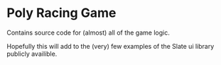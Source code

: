 # Poly Racing Game

Contains source code for (almost) all of the game logic. 

Hopefully this will add to the (very) few examples of the Slate ui library publicly availible.
